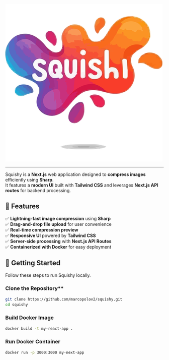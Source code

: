 ![Squishy Logo](./app//public/icon.ico)

---

Squishy is a **Next.js** web application designed to **compress images** efficiently using **Sharp**.  
It features a **modern UI** built with **Tailwind CSS** and leverages **Next.js API routes** for backend processing.

## 🚀 **Features**

✅ **Lightning-fast image compression** using **Sharp**  
✅ **Drag-and-drop file upload** for user convenience  
✅ **Real-time compression preview**  
✅ **Responsive UI** powered by **Tailwind CSS**  
✅ **Server-side processing** with **Next.js API Routes**  
✅ **Containerized with Docker** for easy deployment

## 🎯 **Getting Started**

Follow these steps to run Squishy locally.

### Clone the Repository\*\*

```bash
git clone https://github.com/marcopolov2/squishy.git
cd squishy
```

### Build Docker Image

```bash
docker build -t my-react-app .
```

### Run Docker Container

```bash
docker run -p 3000:3000 my-next-app
```
